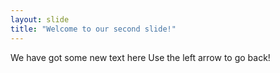 ```yaml
---
layout: slide
title: "Welcome to our second slide!"
---
```

We have got some new text here
Use the left arrow to go back!
